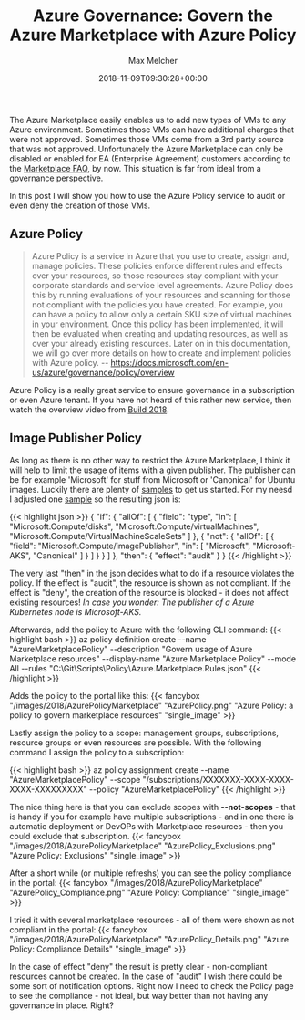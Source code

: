 ﻿---
title: 'Azure Governance: Govern the Azure Marketplace with Azure Policy'
author: Max Melcher
aliases:
   - "/post/2018-11-09-AzureGovernance-Policy-Marketplace/"
2018: "11"
type: post
image: 
  - /images/2018/AzurePolicyMarketplace/mark-duffel-422279-unsplash.png
featured: mark-duffel-422279-unsplash.png
date: 2018-11-09T09:30:28+00:00
featuredalt : "Azure Governance: Govern the Azure Marketplace with Azure Policy. Photo by Mark Duffel on Unsplash" 
featuredpath : "/images/2018/AzurePolicyMarketplace"
categories:
  - Azure
  - Governance
tags:
  - Azure Marketplace
  - Azure Policy
---

The Azure Marketplace easily enables us to add new types of VMs to any Azure environment. Sometimes those VMs can have additional charges that were not approved. Sometimes those VMs come from a 3rd party source that was not approved. 
Unfortunately the Azure Marketplace can only be disabled or enabled for EA (Enterprise Agreement) customers according to the [Marketplace FAQ](https://azure.microsoft.com/en-in/marketplace/faq/), by now. This situation is far from ideal from a governance perspective.

In this post I will show you how to use the Azure Policy service to audit or even deny the creation of those VMs.
<!--more-->

## Azure Policy

> Azure Policy is a service in Azure that you use to create, assign and, manage policies. These policies enforce different rules and effects over your resources, so those resources stay compliant with your corporate standards and service level agreements. Azure Policy does this by running evaluations of your resources and scanning for those not compliant with the policies you have created. For example, you can have a policy to allow only a certain SKU size of virtual machines in your environment. Once this policy has been implemented, it will then be evaluated when creating and updating resources, as well as over your already existing resources. Later on in this documentation, we will go over more details on how to create and implement policies with Azure policy.
-- https://docs.microsoft.com/en-us/azure/governance/policy/overview

Azure Policy is a really great service to ensure governance in a subscription or even Azure tenant. If you have not heard of this rather new service, then watch the overview video from [Build 2018](https://channel9.msdn.com/events/Build/2018/THR2030). 

## Image Publisher Policy

As long as there is no other way to restrict the Azure Marketplace, I think it will help to limit the usage of items with a given publisher. The publisher can be for example 'Microsoft' for stuff from Microsoft or 'Canonical' for Ubuntu images. Luckily there are plenty of [samples](https://github.com/Azure/azure-policy) to get us started. For my neesd I adjusted one [sample](https://github.com/Azure/azure-policy/tree/56c6f4153a243e68c2a91234b1bb33af7f5bee48/samples/Compute/allowed-image-publishers) so the resulting json is:

{{< highlight json >}}
{
    "if": {
       "allOf": [
          {
             "field": "type",
             "in": [
                "Microsoft.Compute/disks",
                "Microsoft.Compute/virtualMachines",
                "Microsoft.Compute/VirtualMachineScaleSets"
             ]
          },
          {
             "not": {
                "allOf": [
                   {
                      "field": "Microsoft.Compute/imagePublisher",
                      "in": [
                         "Microsoft", "Microsoft-AKS", "Canonical"
                      ]
                   }
                ]
             }
          }
       ]
    },
    "then": {
       "effect": "audit"
    }
 }
{{< /highlight >}}

The very last "then" in the json decides what to do if a resource violates the policy. If the effect is "audit", the resource is shown as not compliant. If the effect is "deny", the creation of the resource is blocked - it does not affect existing resources! *In case you wonder: The publisher of a Azure Kubernetes node is Microsoft-AKS.*

Afterwards, add the policy to Azure with the following CLI command:
{{< highlight bash >}}
az policy definition create --name "AzureMarketplacePolicy" --description "Govern usage of Azure Marketplace resources" --display-name "Azure Marketplace Policy" --mode All --rules "C:\Git\Scripts\Policy\Azure.Marketplace.Rules.json"
{{< /highlight >}}

Adds the policy to the portal like this:
{{< fancybox "/images/2018/AzurePolicyMarketplace" "AzurePolicy.png" "Azure Policy: a policy to govern marketplace resources" "single_image" >}}

Lastly assign the policy to a scope: management groups, subscriptions, resource groups or even resources are possible. With the following command I assign the policy to a subscription:

{{< highlight bash >}}
az policy assignment create --name "AzureMarketplacePolicy" --scope "/subscriptions/XXXXXXX-XXXX-XXXX-XXXX-XXXXXXXXX" --policy "AzureMarketplacePolicy" 
{{< /highlight >}}

The nice thing here is that you can exclude scopes with **\--not-scopes** - that is handy if you for example have multiple subscriptions - and in one there is automatic deployment or DevOPs with Marketplace resources - then you could exclude that subscription.
{{< fancybox "/images/2018/AzurePolicyMarketplace" "AzurePolicy_Exclusions.png" "Azure Policy: Exclusions" "single_image" >}}

After a short while (or multiple refreshs) you can see the policy compliance in the portal:
{{< fancybox "/images/2018/AzurePolicyMarketplace" "AzurePolicy_Compliance.png" "Azure Policy: Compliance" "single_image" >}}

I tried it with several marketplace resources - all of them were shown as not compliant in the portal:
{{< fancybox "/images/2018/AzurePolicyMarketplace" "AzurePolicy_Details.png" "Azure Policy: Compliance Details" "single_image" >}}

In the case of effect "deny" the result is pretty clear - non-compliant resources cannot be created. In the case of "audit" I wish there could be some sort of notification options. Right now I need to check the Policy page to see the compliance - not ideal, but way better than not having any governance in place. Right?

